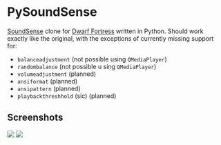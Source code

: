 # PySoundSense

[SoundSense](http://df.zweistein.cz/soundsense/) clone for
[Dwarf Fortress](https://bay12games.com/dwarves/) written in Python. Should work
exactly like the original, with the exceptions of currently missing support for:

- `balanceadjustment` (not possible using `QMediaPlayer`)
- `randombalance` (not possible u sing `QMediaPlayer`)
- `volumeadjustment` (planned)
- `ansiformat` (planned)
- `ansipattern` (planned)
- `playbackthreshhold` (sic) (planned) 


## Screenshots
![](https://i.imgur.com/vxFPhWo.png)
![](https://i.imgur.com/VZ6yheL.png)